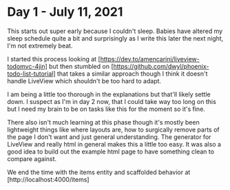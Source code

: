 # Day 1 - July 11, 2021

This starts out super early because I couldn't sleep. Babies have altered my sleep schedule quite a bit and surprisingly as I write this later the next night, I'm not extremely beat.

I started this process looking at [https://dev.to/amencarini/liveview-todomvc-4jin] but then stumbled on [https://github.com/dwyl/phoenix-todo-list-tutorial] that takes a similar approach though I think it doesn't handle LiveView which shouldn't be too hard to adapt.

I am being a little too thorough in the explanations but that'll likely settle down. I suspect as I'm in day 2 now, that I could take way too long on this but I need my brain to be on tasks like this for the moment so it's fine.

There also isn't much learning at this phase though it's mostly been lightweight things like where layouts are, how to surgically remove parts of the page I don't want and just general understanding. The generator for LiveView and really html in general makes this a little too easy. It was also a good idea to build out the example html page to have something clean to compare against.

We end the time with the items entity and scaffolded behavior at [http://localhost:4000/items]
